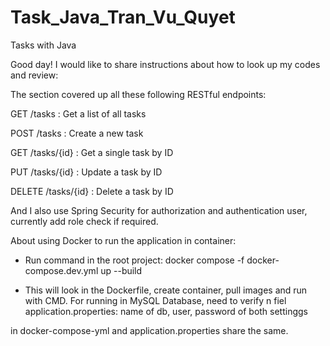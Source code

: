 # Task_Java_Tran_Vu_Quyet
Tasks with Java 


Good day! I would like to share instructions about how to look up my codes and review:

The section covered up all these following RESTful endpoints:

GET /tasks : Get a list of all tasks

POST /tasks : Create a new task

GET /tasks/{id} : Get a single task by ID

PUT /tasks/{id} : Update a task by ID

DELETE /tasks/{id} : Delete a task by ID

And I also use Spring Security for authorization and authentication user, currently add role check if required.

About using Docker to run the application in container:

- Run command in the root project: docker compose -f docker-compose.dev.yml up --build

- This will look in the Dockerfile, create container, pull images and run with CMD. For running in MySQL Database, need to verify n fiel application.properties: name of db, user, password of both settinggs

in docker-compose-yml and application.properties share the same.
